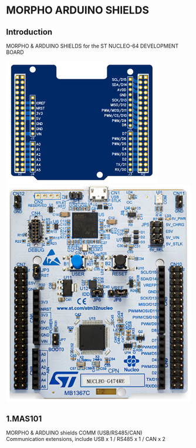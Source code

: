 # MORPHO ARDUINO SHIELDS

## Introduction
MORPHO & ARDUINO SHIELDS for the ST NUCLEO-64 DEVELOPMENT BOARD

![image](mas.png) ![image](nucleo-64.png)

## 1.MAS101
MORPHO & ARDUINO shields COMM (USB/RS485/CAN)  
Communication extensions, include USB x 1 / RS485 x 1 / CAN x 2  
